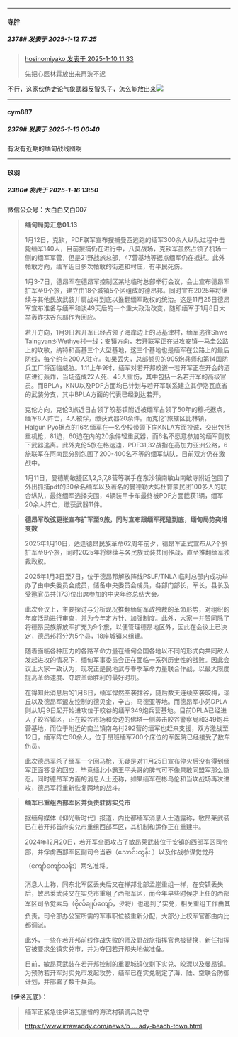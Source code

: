 ﻿
*****

####  寺胖  
##### 2378#       发表于 2025-1-12 17:25

<blockquote><a href="httphttps://bbs.saraba1st.com/2b/forum.php?mod=redirect&amp;goto=findpost&amp;pid=67144979&amp;ptid=2166322" target="_blank">hosinomiyako 发表于 2025-1-10 11:33</a>

先把心医林霖放出来再洗不迟</blockquote>
不行，这家伙伪史论气象武器反智头子，怎么能放出来<img src="https://static.saraba1st.com/image/smiley/face2017/067.png" referrerpolicy="no-referrer">

*****

####  cym887  
##### 2379#       发表于 2025-1-13 00:40

有没有近期的缅甸战线图啊

*****

####  玖羽  
##### 2380#       发表于 2025-1-16 13:50

微信公众号：大白白又白007 <blockquote><strong>缅甸局势汇总01.13</strong>

1月12日，克钦，PDF联军宣布搜捕曼西逃跑的缅军300余人纵队过程中击毙缅军140人，目前搜捕仍在进行中，八莫战场，克钦军虽然占领了机场一侧的缅军军营，但是21野战旅总部，47营基地等据点缅军仍在抵抗。此外帕敢方向，缅军近日多次帕敢的街道和村庄，有平民死伤。

1月3-7日，德昂军在德昂军控制区某地临时总部举行会议，会上宣布德昂军扩军至9个旅，建立由18个城镇5个区组成的德昂邦。同时宣布2025年将继续与其他民族武装并肩战斗到底以推翻缅军政权的统治。这是11月25日德昂军宣布准备与缅军和谈49天后的一个重大政治改变，随即缅军于1月8日大举轰炸抹谷东部作为回应。

若开方向，1月9日若开军已经占领了海岸边上的马基津村，缅军逃往Shwe Taingyan乡Wethye村一线；安镇方向，若开联军正在进攻安镇—马圭公路上的坎敏，纳特和高基三个大型基地，这三个基地也是缅军在公路上的最后防线，每个约有200人驻守。如果丢失，总部额贝的905炮兵师和第14国防兵工厂将面临威胁。1.11上午9时，缅军对若开邦皎道一若开军正在开会的酒店进行轰炸，当场造成22人死、45人重伤，其中包括一名若开军的高级官员。而BPLA，KNU以及PDF方面均已计划与若开军联系建立其伊洛瓦底省的武装分支，其中BPLA方面的代表已经到达若开。

克伦方向，克伦3旅近日占领了皎基镇附近被缅军占领了50年的穆托据点，缅军8人阵亡，4人被俘，缴获武器20余件。而克伦1旅辖区比林镇，Halgun Pyo据点的16名缅军在一名少校带领下向KNLA方面投诚，交出包括重机枪，81迫，60迫在内的20余件轻重武器，而6名不愿意参加的缅军则放下武器逃离。此外克伦5旅在格达迪，PDF31,32战指在高加力亚洲公路，6旅联军在阿南昆分别包围了200-400名不等的缅军纵队，目前双方仍在激战中。

1月11日，曼德勒敏捷区1,2,3,7,8营等联手在东沙镇南敏山南敏寺附近包围了外出抓捕pdf的30余名缅军以及著名的曼德勒大妈杜育蒙民团100多人的联合纵队，最终缅军选择突围，4辆装甲卡车最终被PDF方面截获1辆，缅军20余人阵亡，缴获武器11件。</blockquote><blockquote><strong>德昂军改弦更张宣布扩军至9旅，同时宣布跟缅军死磕到底，缅甸局势突增变数</strong>

2025年1月10日，适逢德昂民族革命62周年前夕，德昂军正式宣布从7个旅扩军至9个旅，同时2025年将继续与各民族武装共同作战，直至推翻缅军独裁政权。

2025年1月3日至7日，位于德昂邦解放阵线PSLF/TNLA 临时总部内成功举办了由中央委员会成员，储备中央委员会成员，各部门部长，军长，县长及受邀官员共(173)位出席参加的中央年终总结大会。

此次会议上，主要探讨与分析现况推翻缅甸军政独裁的革命形势，对组织的年度活动进行审查，并为今年定方针、加强制度。此外，大家一并赞同除了将德昂民族解放军扩充为9个旅，以便管理德昂地区外，因此在会议上已决定，德昂邦将分为5个县，18座城镇来组建。

随着面临各种压力的各路革命力量在缅甸全国各地以不同的形式向共同敌人发起进攻的情况下，缅甸军事委员会正在面临一系列历史性的战败。因此会议上大家一致认为，现况正是民地武与春季革命力量联合作战，以最大限度提高革命速度、夺取革命胜利的最好时机。

在得知此消息后的1月8日，缅军悍然空袭抹谷，随后数天连续空袭皎梅，瑙丘以及德昂军盟友控制的德贝金，辛古，马德亚等地。而德昂军小弟DPLA则从1月9日起开始进攻位于皎谷的缅军349炮兵营基地。目前DPLA已经进入了皎谷镇区，正在皎谷市场和旁边的佛塔一侧袭击皎谷警察局和349炮兵营基地，而位于附近的南兰镇南乌村292营的缅军也赶来支援，双方激战至12日，缅军阵亡60余人，位于昂班缅军700个床位的军医院已经接受了数车伤员。

此次德昂军杀了缅军一个回马枪，无疑是对11月25日宣布停火后没有得到缅军正面答复的回应，毕竟缅北小霸王平头哥的脾气可不像果敢同盟军那么隐忍。同时德昂军方面的消息人士还称，如果缅军在彬乌伦和当坎战场再次进攻，德昂军将重新恢复两地的战斗。</blockquote><blockquote><strong>缅军已重组西部军区并负责驻防实兑市</strong>

据缅甸媒体《仰光新时代》报道，内比都缅军消息人士透露称，敏昂莱武装已在若开邦首府实兑市重组西部军区，其机制和运作正在重建中。

2024年12月20日，若开军全面攻占了敏昂莱武装位于安镇的西部军区司令部，并俘虏西部军区副司令当吞（သောင်းထွန်း ）以及作战参谋觉觉丹（ကျော်ကျော်သန်း）两名准将。

消息人士称，同东北军区丢失后又在掸邦北部孟崖重组一样，在安镇丢失后，敏昂莱武装又在实兑市重组了西部军区，而今年早些时候才上任的西部军区司令觉索乌（ဗိုလ်ချုပ်ကျော်，少将）也逃到了实兑，相关重组工作由其负责。司令部办公室所需的军事职位被重新分配，大部分上校军官都由内比都调派。

此外，一些在若开邦前线作战失败的师及野战旅指挥官也被替换，新任指挥官被要求坐镇实兑市，并为夺回若开邦失地做准备。

目前，敏昂莱武装在若开邦控制的重要城镇仅剩下实兑、皎漂以及曼昂镇。为预防若开军对实兑市发起攻势，缅军已在实兑制定了海、陆、空联合防御计划，并部署了数千兵员。</blockquote>

《伊洛瓦底》： <blockquote>缅军正紧急往伊洛瓦底省的海滨村镇调兵防守

[https://www.irrawaddy.com/news/b ... ady-beach-town.html](https://www.irrawaddy.com/news/burma/myanmar-junta-frantically-bolsters-defenses-near-ayeyarwady-beach-town.html)</blockquote>

